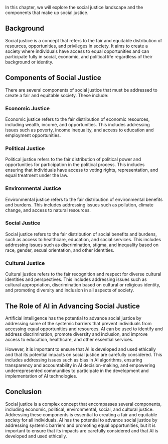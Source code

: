 
In this chapter, we will explore the social justice landscape and the components that make up social justice.

Background
----------

Social justice is a concept that refers to the fair and equitable distribution of resources, opportunities, and privileges in society. It aims to create a society where individuals have access to equal opportunities and can participate fully in social, economic, and political life regardless of their background or identity.

Components of Social Justice
----------------------------

There are several components of social justice that must be addressed to create a fair and equitable society. These include:

### Economic Justice

Economic justice refers to the fair distribution of economic resources, including wealth, income, and opportunities. This includes addressing issues such as poverty, income inequality, and access to education and employment opportunities.

### Political Justice

Political justice refers to the fair distribution of political power and opportunities for participation in the political process. This includes ensuring that individuals have access to voting rights, representation, and equal treatment under the law.

### Environmental Justice

Environmental justice refers to the fair distribution of environmental benefits and burdens. This includes addressing issues such as pollution, climate change, and access to natural resources.

### Social Justice

Social justice refers to the fair distribution of social benefits and burdens, such as access to healthcare, education, and social services. This includes addressing issues such as discrimination, stigma, and inequality based on race, gender, sexual orientation, and other identities.

### Cultural Justice

Cultural justice refers to the fair recognition and respect for diverse cultural identities and perspectives. This includes addressing issues such as cultural appropriation, discrimination based on cultural or religious identity, and promoting diversity and inclusion in all aspects of society.

The Role of AI in Advancing Social Justice
------------------------------------------

Artificial intelligence has the potential to advance social justice by addressing some of the systemic barriers that prevent individuals from accessing equal opportunities and resources. AI can be used to identify and address discrimination, promote diversity and inclusion, and improve access to education, healthcare, and other essential services.

However, it is important to ensure that AI is developed and used ethically and that its potential impacts on social justice are carefully considered. This includes addressing issues such as bias in AI algorithms, ensuring transparency and accountability in AI decision-making, and empowering underrepresented communities to participate in the development and implementation of AI technologies.

Conclusion
----------

Social justice is a complex concept that encompasses several components, including economic, political, environmental, social, and cultural justice. Addressing these components is essential to creating a fair and equitable society for all individuals. AI has the potential to advance social justice by addressing systemic barriers and promoting equal opportunities, but it is important to ensure that its impacts are carefully considered and that AI is developed and used ethically.
